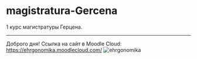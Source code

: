 # magistratura-Gercena
1 курс магистратуры Герцена.
***
Доброго дня!
Ссылка на сайт в Moodle Cloud: https://ehrgonomika.moodlecloud.com/
![ehrgonomika](http://secrets-of-women.ru/wp-content/uploads/2015/06/7-uprajnenii-dlya-schei_.jpg)
